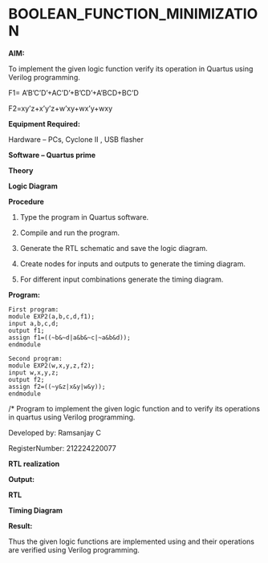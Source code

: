 # BOOLEAN_FUNCTION_MINIMIZATION

**AIM:**

To implement the given logic function verify its operation in Quartus using Verilog programming.

F1= A’B’C’D’+AC’D’+B’CD’+A’BCD+BC’D 

F2=xy’z+x’y’z+w’xy+wx’y+wxy

**Equipment Required:**

Hardware – PCs, Cyclone II , USB flasher

**Software – Quartus prime**

**Theory**

**Logic Diagram**

**Procedure**

1.	Type the program in Quartus software.

2.	Compile and run the program.

3.	Generate the RTL schematic and save the logic diagram.

4.	Create nodes for inputs and outputs to generate the timing diagram.

5.	For different input combinations generate the timing diagram.


**Program:**
```
First program:
module EXP2(a,b,c,d,f1);
input a,b,c,d;
output f1;
assign f1=((~b&~d|a&b&~c|~a&b&d));
endmodule

Second program:
module EXP2(w,x,y,z,f2);
input w,x,y,z;
output f2;
assign f2=((~y&z|x&y|w&y));
endmodule
```
/* Program to implement the given logic function and to verify its operations in quartus using Verilog programming. 

Developed by: Ramsanjay C

RegisterNumber: 212224220077


**RTL realization**

**Output:**

**RTL**

**Timing Diagram**

**Result:**

Thus the given logic functions are implemented using and their operations are verified using Verilog programming.

